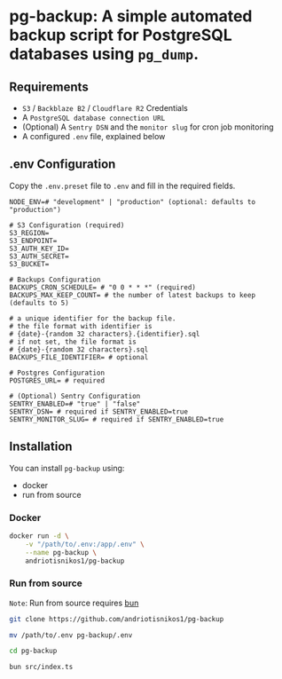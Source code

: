 # pg-backup: A simple automated backup script for PostgreSQL databases using `pg_dump`.

## Requirements
- `S3` / `Backblaze B2` / `Cloudflare R2` Credentials
- A `PostgreSQL database connection URL`
- (Optional) A `Sentry DSN` and the `monitor slug` for cron job monitoring
- A configured `.env` file, explained below

## .env Configuration

Copy the `.env.preset` file to `.env` and fill in the required fields.

```dotenv
NODE_ENV=# "development" | "production" (optional: defaults to "production")

# S3 Configuration (required)
S3_REGION=
S3_ENDPOINT=
S3_AUTH_KEY_ID=
S3_AUTH_SECRET=
S3_BUCKET=

# Backups Configuration
BACKUPS_CRON_SCHEDULE= # "0 0 * * *" (required)
BACKUPS_MAX_KEEP_COUNT= # the number of latest backups to keep (defaults to 5)

# a unique identifier for the backup file. 
# the file format with identifier is
# {date}-{random 32 characters}.{identifier}.sql
# if not set, the file format is
# {date}-{random 32 characters}.sql
BACKUPS_FILE_IDENTIFIER= # optional

# Postgres Configuration
POSTGRES_URL= # required

# (Optional) Sentry Configuration
SENTRY_ENABLED=# "true" | "false"
SENTRY_DSN= # required if SENTRY_ENABLED=true
SENTRY_MONITOR_SLUG= # required if SENTRY_ENABLED=true
```

## Installation
You can install `pg-backup` using:
- docker
- run from source

### Docker

```bash
docker run -d \
    -v "/path/to/.env:/app/.env" \
    --name pg-backup \
    andriotisnikos1/pg-backup
```

### Run from source

`Note`: Run from source requires [bun](https://bun.sh)

```bash
git clone https://github.com/andriotisnikos1/pg-backup

mv /path/to/.env pg-backup/.env

cd pg-backup

bun src/index.ts
```


